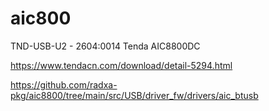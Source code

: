 # aic800
TND-USB-U2 - 2604:0014 Tenda AIC8800DC

https://www.tendacn.com/download/detail-5294.html

https://github.com/radxa-pkg/aic8800/tree/main/src/USB/driver_fw/drivers/aic_btusb
